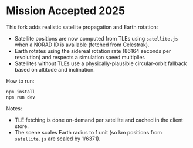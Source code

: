 # Mission Accepted 2025

This fork adds realistic satellite propagation and Earth rotation:

- Satellite positions are now computed from TLEs using `satellite.js` when a NORAD ID is available (fetched from Celestrak).
- Earth rotates using the sidereal rotation rate (86164 seconds per revolution) and respects a simulation speed multiplier.
- Satellites without TLEs use a physically-plausible circular-orbit fallback based on altitude and inclination.

How to run:

```powershell
npm install
npm run dev
```

Notes:

- TLE fetching is done on-demand per satellite and cached in the client store.
- The scene scales Earth radius to 1 unit (so km positions from `satellite.js` are scaled by 1/6371).
